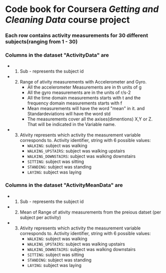 # Code book for Coursera *Getting and Cleaning Data* course project
### Each row contains activity measurements for 30 different subjects(ranging from 1 - 30)
### Columns in the dataset "ActivityData" are 
* 1. Sub  - represents the subject id
* 2. Range of ativity measurements with Accelerometer and Gyro. 
      - All the accelerometer Measurements are in th units of g
      - All the gyro measurements are in the units of r/s-2 
      - All the time domain measurements starts with t and the frequency domain measurements starts with f
      - Mean measurements will have the word "mean" in it. and Standardeviations will have the word std
      - The measurements cover all the axises(dimentions) X,Y or Z. That will be indicated in the Variable name.
 * 3. Ativity represents which activity the measurement variable corresponds to.
     	Activity identifier, string with 6 possible values: 
	   - `WALKING`: subject was walking
	   - `WALKING_UPSTAIRS`: subject was walking upstairs
	   - `WALKING_DOWNSTAIRS`: subject was walking downstairs
	   - `SITTING`: subject was sitting
	   - `STANDING`: subject was standing
	   - `LAYING`: subject was laying
### Columns in the dataset "ActivityMeanData" are
* 1. Sub  - represents the subject id
* 2. Mean of Range of ativity measurements from the preious datset (per subject per activity)
* 3. Ativity represents which activity the measurement variable corresponds to.
     	Activity identifier, string with 6 possible values: 
	   - `WALKING`: subject was walking
	   - `WALKING_UPSTAIRS`: subject was walking upstairs
	   - `WALKING_DOWNSTAIRS`: subject was walking downstairs
	   - `SITTING`: subject was sitting
	   - `STANDING`: subject was standing
	   - `LAYING`: subject was laying
